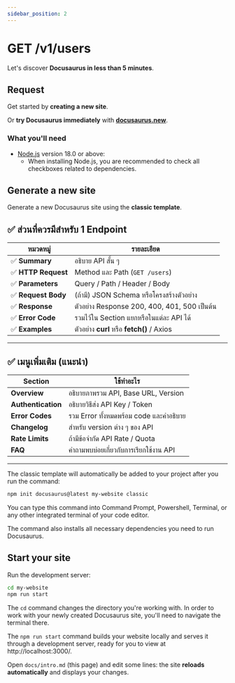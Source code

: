 ```yaml
---
sidebar_position: 2
---
```


# GET /v1/users

Let's discover **Docusaurus in less than 5 minutes**.

## Request

Get started by **creating a new site**.

Or **try Docusaurus immediately** with **[docusaurus.new](https://docusaurus.new)**.

### What you'll need

- [Node.js](https://nodejs.org/en/download/) version 18.0 or above:
  - When installing Node.js, you are recommended to check all checkboxes related to dependencies.

## Generate a new site

Generate a new Docusaurus site using the **classic template**.

## ✅ **ส่วนที่ควรมีสำหรับ 1 Endpoint**

| หมวดหมู่            | รายละเอียด                                   |
| ------------------- | -------------------------------------------- |
| ✅ **Summary**      | อธิบาย API สั้น ๆ                            |
| ✅ **HTTP Request** | Method และ Path (`GET /users`)               |
| ✅ **Parameters**   | Query / Path / Header / Body                 |
| ✅ **Request Body** | (ถ้ามี) JSON Schema หรือโครงสร้างตัวอย่าง    |
| ✅ **Response**     | ตัวอย่าง Response 200, 400, 401, 500 เป็นต้น |
| ✅ **Error Code**   | รวมไว้ใน Section แยกหรือในแต่ละ API ได้      |
| ✅ **Examples**     | ตัวอย่าง **curl** หรือ **fetch()** / Axios   |

---

## ✅ **เมนูเพิ่มเติม (แนะนำ)**

| Section            | ใช้ทำอะไร                               |
| ------------------ | --------------------------------------- |
| **Overview**       | อธิบายภาพรวม API, Base URL, Version     |
| **Authentication** | อธิบายวิธีส่ง API Key / Token           |
| **Error Codes**    | รวม Error ทั้งหมดพร้อม code และคำอธิบาย |
| **Changelog**      | สำหรับ version ต่าง ๆ ของ API           |
| **Rate Limits**    | ถ้ามีข้อจำกัด API Rate / Quota          |
| **FAQ**            | คำถามพบบ่อยเกี่ยวกับการเรียกใช้งาน API  |

---

The classic template will automatically be added to your project after you run the command:

```bash
npm init docusaurus@latest my-website classic
```

You can type this command into Command Prompt, Powershell, Terminal, or any other integrated terminal of your code editor.

The command also installs all necessary dependencies you need to run Docusaurus.

## Start your site

Run the development server:

```bash
cd my-website
npm run start
```

The `cd` command changes the directory you're working with. In order to work with your newly created Docusaurus site, you'll need to navigate the terminal there.

The `npm run start` command builds your website locally and serves it through a development server, ready for you to view at http://localhost:3000/.

Open `docs/intro.md` (this page) and edit some lines: the site **reloads automatically** and displays your changes.
